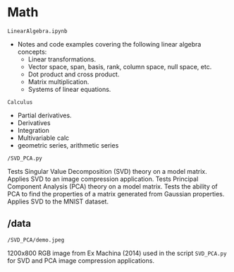# Math

`LinearAlgebra.ipynb`
* Notes and code examples covering the following linear algebra concepts:
    * Linear transformations.
    * Vector space, span, basis, rank, column space, null space, etc.
    * Dot product and cross product.
    * Matrix multiplication.
    * Systems of linear equations.



`Calculus`
* Partial derivatives.
* Derivatives
* Integration
* Multivariable calc
* geometric series, arithmetic series








`/SVD_PCA.py`

Tests Singular Value Decomposition (SVD) theory on a model matrix. Applies SVD to an image compression application. Tests Principal Component Analysis (PCA) theory on a model matrix. Tests the ability of PCA to find the properties of a matrix generated from Gaussian properties. Applies SVD to the MNIST dataset.

## /data

`/SVD_PCA/demo.jpeg`

1200x800 RGB image from Ex Machina (2014) used in the script `SVD_PCA.py` for SVD and PCA image compression applications. 